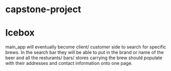 # capstone-project



# Icebox
main_app will eventually become client/ customer side to search for specific brews. In the search bar they will be able to put in the brand or name of the beer and all the resturants/ bars/ stores carrying the brew should populate with their addresses and contact information onto one page. 